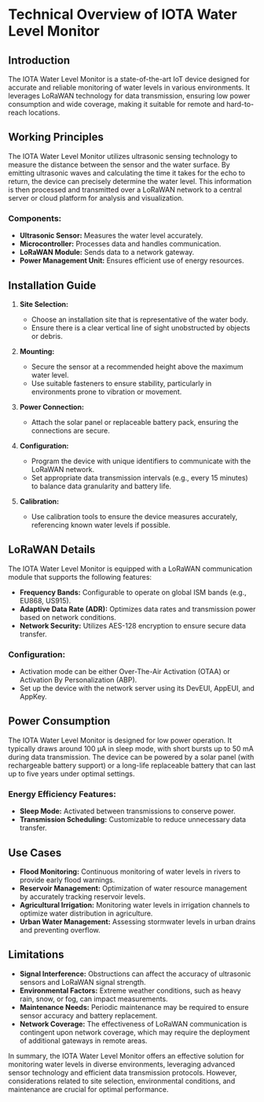 # Technical Overview of IOTA Water Level Monitor

## Introduction

The IOTA Water Level Monitor is a state-of-the-art IoT device designed for accurate and reliable monitoring of water levels in various environments. It leverages LoRaWAN technology for data transmission, ensuring low power consumption and wide coverage, making it suitable for remote and hard-to-reach locations.

## Working Principles

The IOTA Water Level Monitor utilizes ultrasonic sensing technology to measure the distance between the sensor and the water surface. By emitting ultrasonic waves and calculating the time it takes for the echo to return, the device can precisely determine the water level. This information is then processed and transmitted over a LoRaWAN network to a central server or cloud platform for analysis and visualization.

### Components:
- **Ultrasonic Sensor:** Measures the water level accurately.
- **Microcontroller:** Processes data and handles communication.
- **LoRaWAN Module:** Sends data to a network gateway.
- **Power Management Unit:** Ensures efficient use of energy resources.

## Installation Guide

1. **Site Selection:**
   - Choose an installation site that is representative of the water body.
   - Ensure there is a clear vertical line of sight unobstructed by objects or debris.

2. **Mounting:**
   - Secure the sensor at a recommended height above the maximum water level.
   - Use suitable fasteners to ensure stability, particularly in environments prone to vibration or movement.

3. **Power Connection:**
   - Attach the solar panel or replaceable battery pack, ensuring the connections are secure.

4. **Configuration:**
   - Program the device with unique identifiers to communicate with the LoRaWAN network.
   - Set appropriate data transmission intervals (e.g., every 15 minutes) to balance data granularity and battery life.

5. **Calibration:**
   - Use calibration tools to ensure the device measures accurately, referencing known water levels if possible.

## LoRaWAN Details

The IOTA Water Level Monitor is equipped with a LoRaWAN communication module that supports the following features:
- **Frequency Bands:** Configurable to operate on global ISM bands (e.g., EU868, US915).
- **Adaptive Data Rate (ADR):** Optimizes data rates and transmission power based on network conditions.
- **Network Security:** Utilizes AES-128 encryption to ensure secure data transfer.

### Configuration:
- Activation mode can be either Over-The-Air Activation (OTAA) or Activation By Personalization (ABP).
- Set up the device with the network server using its DevEUI, AppEUI, and AppKey.

## Power Consumption

The IOTA Water Level Monitor is designed for low power operation. It typically draws around 100 µA in sleep mode, with short bursts up to 50 mA during data transmission. The device can be powered by a solar panel (with rechargeable battery support) or a long-life replaceable battery that can last up to five years under optimal settings.

### Energy Efficiency Features:
- **Sleep Mode:** Activated between transmissions to conserve power.
- **Transmission Scheduling:** Customizable to reduce unnecessary data transfer.

## Use Cases

- **Flood Monitoring:** Continuous monitoring of water levels in rivers to provide early flood warnings.
- **Reservoir Management:** Optimization of water resource management by accurately tracking reservoir levels.
- **Agricultural Irrigation:** Monitoring water levels in irrigation channels to optimize water distribution in agriculture.
- **Urban Water Management:** Assessing stormwater levels in urban drains and preventing overflow.

## Limitations

- **Signal Interference:** Obstructions can affect the accuracy of ultrasonic sensors and LoRaWAN signal strength.
- **Environmental Factors:** Extreme weather conditions, such as heavy rain, snow, or fog, can impact measurements.
- **Maintenance Needs:** Periodic maintenance may be required to ensure sensor accuracy and battery replacement.
- **Network Coverage:** The effectiveness of LoRaWAN communication is contingent upon network coverage, which may require the deployment of additional gateways in remote areas.

In summary, the IOTA Water Level Monitor offers an effective solution for monitoring water levels in diverse environments, leveraging advanced sensor technology and efficient data transmission protocols. However, considerations related to site selection, environmental conditions, and maintenance are crucial for optimal performance.
